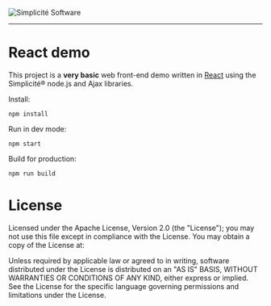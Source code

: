 ![Simplicit&eacute; Software](https://www.simplicite.io/resources/logos/logo250.png)
***

React demo
==========

This project is a **very basic** web front-end demo written in [React](https://reactjs.org/) using the Simplicit&eacute;&reg; node.js and Ajax libraries.

Install:

	npm install

Run in dev mode:

	npm start

Build for production: 

	npm run build

License
=======

Licensed under the Apache License, Version 2.0 (the "License");
you may not use this file except in compliance with the License.
You may obtain a copy of the License at:

[](http://www.apache.org/licenses/LICENSE-2.0)

Unless required by applicable law or agreed to in writing, software
distributed under the License is distributed on an "AS IS" BASIS,
WITHOUT WARRANTIES OR CONDITIONS OF ANY KIND, either express or implied.
See the License for the specific language governing permissions and
limitations under the License.


